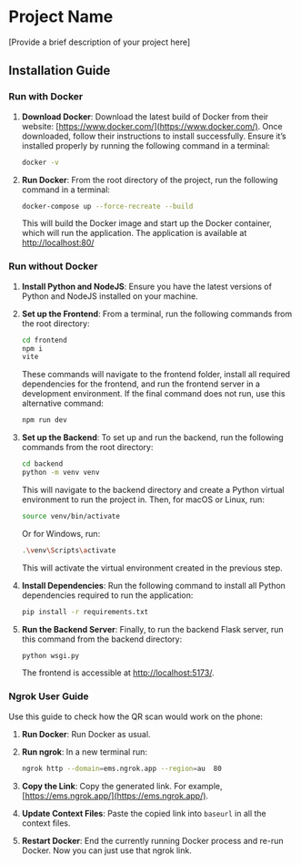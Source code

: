 # Project Name

[Provide a brief description of your project here]

## Installation Guide

### Run with Docker

1. **Download Docker**: Download the latest build of Docker from their website: [https://www.docker.com/](https://www.docker.com/). Once downloaded, follow their instructions to install successfully. Ensure it’s installed properly by running the following command in a terminal:

    ```bash
    docker -v
    ```

2. **Run Docker**: From the root directory of the project, run the following command in a terminal:

    ```bash
    docker-compose up --force-recreate --build
    ```

    This will build the Docker image and start up the Docker container, which will run the application. The application is available at [http://localhost:80/](http://localhost:80/)

### Run without Docker

1. **Install Python and NodeJS**: Ensure you have the latest versions of Python and NodeJS installed on your machine.

2. **Set up the Frontend**: From a terminal, run the following commands from the root directory:

    ```bash
    cd frontend
    npm i
    vite
    ```

    These commands will navigate to the frontend folder, install all required dependencies for the frontend, and run the frontend server in a development environment. If the final command does not run, use this alternative command:

    ```bash
    npm run dev
    ```

3. **Set up the Backend**: To set up and run the backend, run the following commands from the root directory:

    ```bash
    cd backend
    python -m venv venv
    ```

    This will navigate to the backend directory and create a Python virtual environment to run the project in. Then, for macOS or Linux, run:

    ```bash
    source venv/bin/activate
    ```

    Or for Windows, run:

    ```bash
    .\venv\Scripts\activate
    ```

    This will activate the virtual environment created in the previous step.

4. **Install Dependencies**: Run the following command to install all Python dependencies required to run the application:

    ```bash
    pip install -r requirements.txt
    ```

5. **Run the Backend Server**: Finally, to run the backend Flask server, run this command from the backend directory:

    ```bash
    python wsgi.py
    ```

    The frontend is accessible at [http://localhost:5173/](http://localhost:5173/).

### Ngrok User Guide 

Use this guide to check how the QR scan would work on the phone:

1. **Run Docker**: Run Docker as usual.

2. **Run ngrok**: In a new terminal run:

    ```bash
    ngrok http --domain=ems.ngrok.app --region=au  80
    ```

3. **Copy the Link**: Copy the generated link. For example, [https://ems.ngrok.app/](https://ems.ngrok.app/).

4. **Update Context Files**: Paste the copied link into `baseurl` in all the context files.

5. **Restart Docker**: End the currently running Docker process and re-run Docker. Now you can just use that ngrok link.
